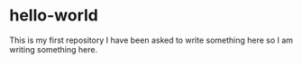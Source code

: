 # hello-world
This is my first repository
I have been asked to write something here so I am writing something here.
